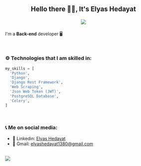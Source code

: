 <h2 align="center">
Hello there 👋🏻, It's Elyas Hedayat
  
![](https://komarev.com/ghpvc/?username=elyashedayat10&color=red)
</h2>



I'm a **Back-end** developer 🖥



<br>

### ⚙️ Technologies that I am skilled in:

``` python
my_skills = [
  'Python',
  'Django',
  'Django Rest Framework',
  'Web Scraping',
  'Json Web Token (JWT)',
  'PostgreSQL Database',
  'Celery',
]

```

<br>

### 📞 Me on social media:



- 🔵 Linkedin: <a href="https://www.linkedin.com/in/elyas-hedayat-747979207/">Elyas Hedayat</a>
- 🔴 Gmail: <a href="mailto:elyashedayat1380@gmail.com">elyashedayat1380@gmail.com</a>

<br>



  <img src="https://github-readme-stats.vercel.app/api?username=elyashedayat10&show_icons=true&theme=jolly"/> 



